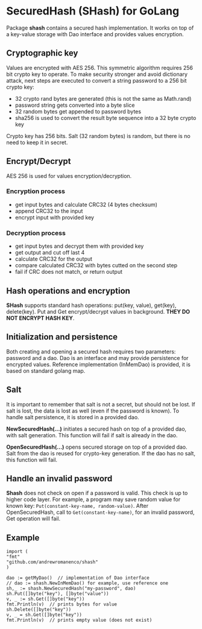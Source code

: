 # SecuredHash (SHash) for GoLang

Package **shash** contains a secured hash implementation. It works on top of a key-value storage with Dao interface and provides values encryption.


## Cryptographic key

Values are encrypted with AES 256. This symmetric algorithm requires 256 bit crypto key to operate. To make security stronger and avoid dictionary attack, next steps are executed to convert a string password to a 256 bit crypto key:

 - 32 crypto rand bytes are generated (this is not the same as Math.rand)
 - password string gets converted into a byte slice
 - 32 random bytes get appended to password bytes
 - sha256 is used to convert the result byte sequence into a 32 byte crypto key

Crypto key has 256 bits. Salt (32 random bytes) is random, but there is no need to keep it in secret.


## Encrypt/Decrypt

AES 256 is used for values encryption/decryption.


### Encryption process

 - get input bytes and calculate CRC32 (4 bytes checksum)
 - append CRC32 to the input
 - encrypt input with provided key


### Decryption process

 - get input bytes and decrypt them with provided key
 - get output and cut off last 4
 - calculate CRC32 for the output
 - compare calculated CRC32 with bytes cutted on the second step
 - fail if CRC does not match, or return output


## Hash operations and encryption

**SHash** supports standard hash operations: put(key, value), get(key), delete(key). Put and Get encrypt/decrypt values in background. **THEY DO NOT ENCRYPT HASH KEY**.


## Initialization and persistence

Both creating and opening a secured hash requires two parameters: password and a dao. Dao is an interface and may provide persistence for encrypted values. Reference implementation (InMemDao) is provided, it is based on standard golang map.


## Salt

It is important to remember that salt is not a secret, but should not be lost. If salt is lost, the data is lost as well (even if the password is known). To handle salt persistence, it is stored in a provided dao.

**NewSecuredHash(...)** initiates a secured hash on top of a provided dao, with salt generation. This function will fail if salt is already in the dao.

**OpenSecuredHash(...)** opens secured storage on top of a provided dao. Salt from the dao is reused for crypto-key generation. If the dao has no salt, this function will fail.


## Handle an invalid password

**Shash** does not check on open if a password is valid. This check is up to higher code layer. For example, a program may save random value for known key: ```Put(constant-key-name, random-value)```. After OpenSecuredHash, call to ```Get(constant-key-name)```, for an invalid password, Get operation will fail.


## Example

```
import (
"fmt"
"github.com/andrewromanenco/shash"
)

dao := getMyDao()  // implementation of Dao interface
// dao := shash.NewInMemDao() for example, use reference one
sh,_ := shash.NewSecuredHash("my-password", dao)
sh.Put([]byte("key"), []byte("value"))
v, _ := sh.Get([]byte("key"))
fmt.Println(v)  // prints bytes for value
sh.Delete([]byte("key"))
v, _ = sh.Get([]byte("key"))
fmt.Println(v)  // prints empty value (does not exist)
```